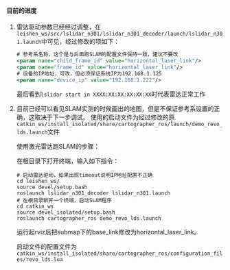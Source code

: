 #### 目前的进度

1. 雷达驱动参数已经经过调整，在`leishen_ws/src/lslidar_n301/lslidar_n301_decoder/launch/lslidar_n301.launch`中可见，经过修改的项如下：

   ```xml
   # 参考系名称，这个是与后面跑SLAM的配置文件保持一致，建议不要改
   <param name="child_frame_id" value="horizontal_laser_link"/>
   <param name="frame_id" value="horizontal_laser_link"/>
   # 设备的IP地址，可改，但必须保证系统IP为192.168.1.125
   <param name="device_ip" value="192.168.1.222"/>
   ```

   最后看到`lslidar start in XXXX:XX:XX:XX:XX:XX`时代表雷达正常工作

2. 目前已经可以看见SLAM实测的时候画出的地图，但是不保证参考系设置的正确，这取决于下一步调试。
   使用的启动文件为经过修改的原`catkin_ws/install_isolated/share/cartographer_ros/launch/demo_revo_lds.launch`文件

   使用激光雷达跑SLAM的步骤：

   在根目录下打开终端，输入如下指令：

   ```shell
   # 启动雷达驱动，如果出现timeout说明IP地址配置不正确
   cd leishen_ws/
   source devel/setup.bash 
   roslaunch lslidar_n301_decoder lslidar_n301.launch
   # 在根目录新开一个终端，启动SLAM程序
   cd catkin_ws
   source devel_isolated/setup.bash 
   roslaunch cartographer_ros demo_revo_lds.launch
   ```

   运行起rviz后把submap下的base_link修改为horizontal_laser_link。

   启动文件的配置文件为`catkin_ws/install_isolated/share/cartographer_ros/configuration_files/revo_lds.lua`

